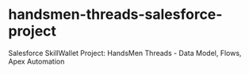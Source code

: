 # handsmen-threads-salesforce-project
Salesforce SkillWallet Project: HandsMen Threads - Data Model, Flows, Apex Automation
